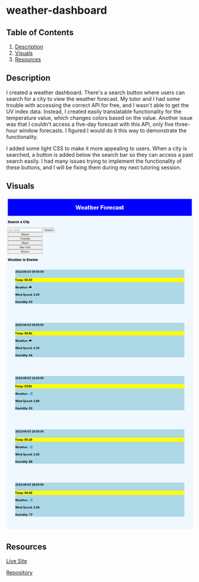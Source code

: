 # weather-dashboard

## Table of Contents
1. [Description](#description)
2. [Visuals](#visuals)
3. [Resources](#resources)

## Description

I created a weather dashboard. There's a search button where users can search for a city to view the weather forecast. My tutor and I had some trouble with accessing the correct API for free, and I wasn't able to get the UV index data. Instead, I created easily translatable functionality for the temperature value, which changes colors based on the value. Another issue was that I couldn't access a five-day forecast with this API, only five three-hour window forecasts. I figured I would do it this way to demonstrate the functionality.


I added some light CSS to make it more appealing to users. When a city is searched, a button is added below the search bar so they can access a past search easily. I had many issues trying to implement the functionality of these buttons, and I will be fixing them during my next tutoring session. 



## Visuals

![Weather-Dashboard](./images/weather-dashboard%20(1).png)

## Resources

[Live Site](https://vmalie3.github.io/weather-dashboard/)

[Repository](https://github.com/vmalie3/weather-dashboard)
